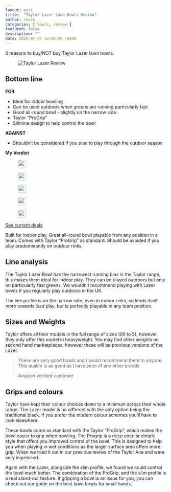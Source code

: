 ```yaml
---
layout: post
title:  "Taylor Lazer Lawn Bowls Review"
author: reece
categories: [ bowls, review ]
featured: false
description: ""
date: 2020-07-07 13:00:00 -0400
---
```

    

<!-- wp:paragraph -->
<p xmlns="http://www.w3.org/1999/xhtml">6 reasons to buy/NOT buy Taylor Lazer lawn bowls.</p>
<!-- /wp:paragraph -->

<!-- wp:image {"id":271,"sizeSlug":"full","linkDestination":"none"} -->
<figure class="wp-block-image size-full"><img src="/img/posts/taylor-lazer-review.jpg" alt="Taylor Lazer Review" class="wp-image-271"/></figure>
<!-- /wp:image -->

<!-- wp:heading -->
<h2><a href="#bottom-line"></a>Bottom line</h2>
<!-- /wp:heading -->

<!-- wp:columns -->
<div class="wp-block-columns"><!-- wp:column -->
<div class="wp-block-column"><!-- wp:paragraph -->
<p><strong>FOR</strong></p>
<!-- /wp:paragraph -->

<!-- wp:list -->
<ul><!-- wp:list-item -->
<li>Ideal for indoor bowling</li>
<!-- /wp:list-item -->

<!-- wp:list-item -->
<li>Can be used outdoors when greens are running particularly fast</li>
<!-- /wp:list-item -->

<!-- wp:list-item -->
<li>Good all-round bowl - slightly on the narrow side</li>
<!-- /wp:list-item -->

<!-- wp:list-item -->
<li>Taylor “ProGrip”</li>
<!-- /wp:list-item -->

<!-- wp:list-item -->
<li>Slimline design to help control the bowl</li>
<!-- /wp:list-item --></ul>
<!-- /wp:list --></div>
<!-- /wp:column -->

<!-- wp:column -->
<div class="wp-block-column"><!-- wp:paragraph -->
<p><strong>AGAINST</strong></p>
<!-- /wp:paragraph -->

<!-- wp:list -->
<ul><!-- wp:list-item -->
<li>Shouldn’t be considered if you plan to play through the outdoor season</li>
<!-- /wp:list-item --></ul>
<!-- /wp:list --></div>
<!-- /wp:column --></div>
<!-- /wp:columns -->

<!-- wp:block {"ref":2695} /-->

<!-- wp:paragraph -->
<p><strong>My Verdict</strong></p>
<!-- /wp:paragraph -->

<!-- wp:group {"layout":{"type":"flex","allowOrientation":false}} -->
<div class="wp-block-group"><!-- wp:image {"id":447,"width":25,"height":25,"sizeSlug":"full","linkDestination":"none"} -->
<figure class="wp-block-image size-full is-resized"><img src="/img/posts/icon-star.jpg" alt="" class="wp-image-447" width="25" height="25"/></figure>
<!-- /wp:image -->

<!-- wp:image {"id":447,"width":25,"height":25,"sizeSlug":"full","linkDestination":"none"} -->
<figure class="wp-block-image size-full is-resized"><img src="/img/posts/icon-star.jpg" alt="" class="wp-image-447" width="25" height="25"/></figure>
<!-- /wp:image -->

<!-- wp:image {"id":447,"width":25,"height":25,"sizeSlug":"full","linkDestination":"none"} -->
<figure class="wp-block-image size-full is-resized"><img src="/img/posts/icon-star.jpg" alt="" class="wp-image-447" width="25" height="25"/></figure>
<!-- /wp:image -->

<!-- wp:image {"id":447,"width":25,"height":25,"sizeSlug":"full","linkDestination":"none"} -->
<figure class="wp-block-image size-full is-resized"><img src="/img/posts/icon-star.jpg" alt="" class="wp-image-447" width="25" height="25"/></figure>
<!-- /wp:image -->

<!-- wp:image {"id":447,"width":25,"height":25,"sizeSlug":"full","linkDestination":"none"} -->
<figure class="wp-block-image size-full is-resized"><img src="/img/posts/icon-star.jpg" alt="" class="wp-image-447" width="25" height="25"/></figure>
<!-- /wp:image --></div>
<!-- /wp:group -->

<!-- wp:paragraph -->
<p><a href="https://www.amazon.co.uk/gp/product/B07L5NC66P/ref=as_li_qf_asin_il_tl?ie=UTF8&amp;tag=jackhighbow0a-21&amp;creative=6738&amp;linkCode=as2&amp;creativeASIN=B07L5NC66P&amp;linkId=914744cf2972eafc0cd25405c1cbfcc8">See current deals</a></p>
<!-- /wp:paragraph -->

<!-- wp:paragraph -->
<p>Built for indoor play. Great all-round bowl playable from any position in a team. Comes with Taylor “ProGrip” as standard. Should be avoided if you play predominantly on outdoor rinks.</p>
<!-- /wp:paragraph -->

<!-- wp:heading -->
<h2><a href="#line-analysis"></a>Line analysis</h2>
<!-- /wp:heading -->

<!-- wp:paragraph -->
<p>The Taylor Lazer Bowl has the narrowest running bias in the Taylor range, this makes them ideal for indoor play. They can be played outdoors but only on particularly fast greens. We wouldn’t recommend playing with Lazer bowls if you regularly play outdoors in the UK.</p>
<!-- /wp:paragraph -->

<!-- wp:paragraph -->
<p>The line profile is on the narrow side, even in indoor rinks, so lends itself more towards lead play, but is perfectly playable in any team position.</p>
<!-- /wp:paragraph -->

<!-- wp:block {"ref":2816} /-->

<!-- wp:heading -->
<h2><a href="#sizes-and-weights"></a>Sizes and Weights</h2>
<!-- /wp:heading -->

<!-- wp:paragraph -->
<p>Taylor offers all their models in the full range of sizes (00 to 5), however they only offer this model in heavyweight. You may find other weights on second hand marketplaces, however these will be previous versions of the Lazer.</p>
<!-- /wp:paragraph -->

<!-- wp:quote -->
<blockquote class="wp-block-quote"><!-- wp:paragraph -->
<p>These are very good bowls and I would recommend them to anyone. This quality is as good as I have seen of any other brands</p>
<!-- /wp:paragraph -->

<!-- wp:paragraph -->
<p>Amazon verified customer</p>
<!-- /wp:paragraph --></blockquote>
<!-- /wp:quote -->

<!-- wp:heading -->
<h2><a href="#grips-and-colours"></a>Grips and colours</h2>
<!-- /wp:heading -->

<!-- wp:paragraph -->
<p>Taylor have kept their colour choices down to a minimum across their whole range. The Lazer model is no different with the only option being the traditional black. If you prefer the modern colour schemes you’ll have to look elsewhere.</p>
<!-- /wp:paragraph -->

<!-- wp:paragraph -->
<p>These bowls come as standard with the Taylor “ProGrip”, which makes the bowl easier to grip when bowling. The Progrip is a deep circular dimple style that offers you improved control of the bowl. This is designed to help you when playing in wet conditions as the larger surface area offers more grip. When we tried it out in our previous review of the Taylor Ace and were very impressed.</p>
<!-- /wp:paragraph -->

<!-- wp:paragraph -->
<p>Again with the Lazer, alongside the slim profile, we found we could control the bowl much better. The combination of the ProGrip, and the slim profile is a real stand-out feature. If gripping a bowl is an issue for you, you can check out our guide on the best lawn bowls for small hands.</p>
<!-- /wp:paragraph -->
    